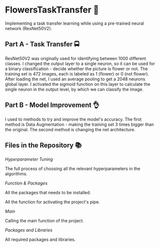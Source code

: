 # FlowersTaskTransfer 🌷
Implementing a task transfer learning while using a pre-trained neural network (ResNet50V2).

## Part A - Task Transfer 🚍
ResNet50V2 was originally used for identifying between 1000 different classes. I changed the output layer to a single neuron, so it can be used for a binary classification - decide whether the picture is flower or not.
The training set is 472 images, each is labeled as 1 (flower) or 0 (not flower).
After loading the net, I used an average pooling to get a 2048 neurons global layer. I activated the sigmoid function on this layer to calculate the single neuron in the output level, by which we can classify the image.
<br>
## Part B - Model Improvement 👌
I used to methods to try and improve the model's accuracy.
The first method is Data Augmentation - making the training set 3 times bigger than the original.
The second method is changing the net architecture.
<br>
## Files in the Repository 📚
*Hyperparameter Tuning*

The full process of choosing all the relevant hyperparameters in the algorithms.

*Function & Packages*

All the packages that needs to be installed.

All the function for activating the project's pipe.

*Main*

Calling the main function of the project.

*Packages and Libraries*

All required packages and libraries.

